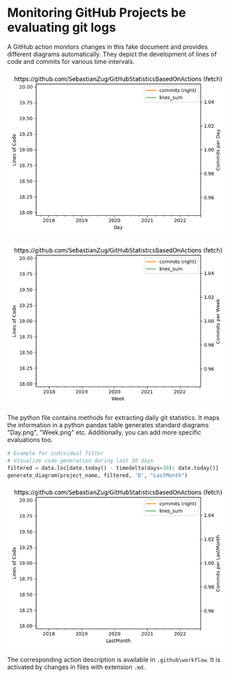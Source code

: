 # Monitoring GitHub Projects be evaluating git logs

A GitHub action monitors changes in this fake document and provides different diagrams automatically. They depict the development of lines of code and commits for various time intervals.

![Alt text](/statistics/Day.png?raw=true "Daily Changes")

![Alt text](/statistics/Week.png?raw=true "Weekly Changes")

The python file contains methods for extracting daily git statistics. It maps the information in a python pandas table generates standard diagrams "Day.png", "Week.png" etc. Additionally, you can add more specific evaluations too.

```python
# Example for individual filter
# Visualize code generation during last 30 days
filtered = data.loc[date.today() - timedelta(days=30): date.today()]
generate_diagram(project_name, filtered, 'D', "LastMonth")
```
![Alt text](/statistics/LastMonth.png?raw=true "Last 30 days")

The corresponding action description is available in `.github\workflow`. It is activated by changes in files with extension `.md`.
